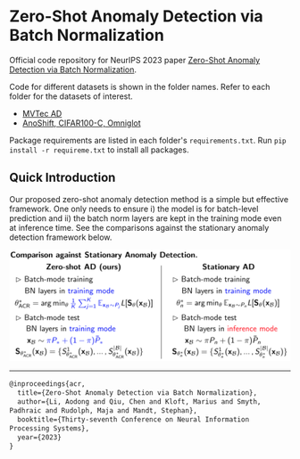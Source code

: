 # Zero-Shot Anomaly Detection via Batch Normalization

Official code repository for NeurIPS 2023 paper [Zero-Shot Anomaly Detection via Batch Normalization](https://arxiv.org/abs/2302.07849).

Code for different datasets is shown in the folder names. Refer to each folder for the datasets of interest. 
- [MVTec AD](https://github.com/aodongli/zero-shot-ad-via-batch-norm/tree/main/mvtec-ad)
- [AnoShift, CIFAR100-C, Omniglot](https://github.com/aodongli/zero-shot-ad-via-batch-norm/tree/main/anoshift-cifar100c-omniglot)

Package requirements are listed in each folder's `requirements.txt`. Run `pip install -r requireme.txt` to install all packages.

## Quick Introduction
Our proposed zero-shot anomaly detection method is a simple but effective framework. One only needs to ensure i) the model is for batch-level prediction and ii) the batch norm layers are kept in the training mode even at inference time. See the comparisons against the stationary anomaly detection framework below.

<img title="" src="./acr-diff.png" alt="acr" data-align="inline">

---------
```
@inproceedings{acr,
  title={Zero-Shot Anomaly Detection via Batch Normalization},
  author={Li, Aodong and Qiu, Chen and Kloft, Marius and Smyth, Padhraic and Rudolph, Maja and Mandt, Stephan},
  booktitle={Thirty-seventh Conference on Neural Information Processing Systems},
  year={2023}
}
```
